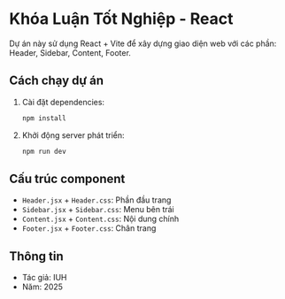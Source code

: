 
# Khóa Luận Tốt Nghiệp - React

Dự án này sử dụng React + Vite để xây dựng giao diện web với các phần: Header, Sidebar, Content, Footer.

## Cách chạy dự án

1. Cài đặt dependencies:
	```bash
	npm install
	```
2. Khởi động server phát triển:
	```bash
	npm run dev
	```

## Cấu trúc component
- `Header.jsx` + `Header.css`: Phần đầu trang
- `Sidebar.jsx` + `Sidebar.css`: Menu bên trái
- `Content.jsx` + `Content.css`: Nội dung chính
- `Footer.jsx` + `Footer.css`: Chân trang

## Thông tin
- Tác giả: IUH
- Năm: 2025
